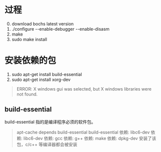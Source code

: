 # 过程

0. download bochs latest version
1. ./configure --enable-debugger --enable-disasm
2. make
3. sudo make install

# 安装依赖的包

1. sudo apt-get install build-essential
2. sudo apt-get install xorg-dev

> ERROR: X windows gui was selected, but X windows libraries were not found.

## build-essential

build-essential 指的是编译程序必须的软件包。

> apt-cache depends build-essential
> build-essential
> 依赖: libc6-dev
> 依赖: <libc-dev>
> libc6-dev
> 依赖: gcc
> 依赖: g++
> 依赖: make
> 依赖: dpkg-dev
> 安装了该包，c/c++ 等编译器都会被安装
